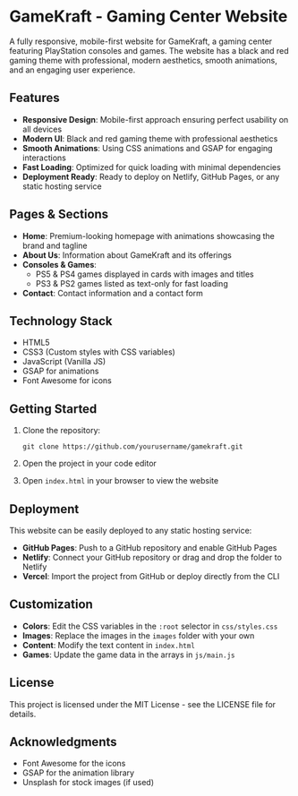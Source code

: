 # GameKraft - Gaming Center Website

A fully responsive, mobile-first website for GameKraft, a gaming center featuring PlayStation consoles and games. The website has a black and red gaming theme with professional, modern aesthetics, smooth animations, and an engaging user experience.

## Features

- **Responsive Design**: Mobile-first approach ensuring perfect usability on all devices
- **Modern UI**: Black and red gaming theme with professional aesthetics
- **Smooth Animations**: Using CSS animations and GSAP for engaging interactions
- **Fast Loading**: Optimized for quick loading with minimal dependencies
- **Deployment Ready**: Ready to deploy on Netlify, GitHub Pages, or any static hosting service

## Pages & Sections

- **Home**: Premium-looking homepage with animations showcasing the brand and tagline
- **About Us**: Information about GameKraft and its offerings
- **Consoles & Games**:
  - PS5 & PS4 games displayed in cards with images and titles
  - PS3 & PS2 games listed as text-only for fast loading
- **Contact**: Contact information and a contact form

## Technology Stack

- HTML5
- CSS3 (Custom styles with CSS variables)
- JavaScript (Vanilla JS)
- GSAP for animations
- Font Awesome for icons

## Getting Started

1. Clone the repository:
   ```
   git clone https://github.com/yourusername/gamekraft.git
   ```

2. Open the project in your code editor

3. Open `index.html` in your browser to view the website

## Deployment

This website can be easily deployed to any static hosting service:

- **GitHub Pages**: Push to a GitHub repository and enable GitHub Pages
- **Netlify**: Connect your GitHub repository or drag and drop the folder to Netlify
- **Vercel**: Import the project from GitHub or deploy directly from the CLI

## Customization

- **Colors**: Edit the CSS variables in the `:root` selector in `css/styles.css`
- **Images**: Replace the images in the `images` folder with your own
- **Content**: Modify the text content in `index.html`
- **Games**: Update the game data in the arrays in `js/main.js`

## License

This project is licensed under the MIT License - see the LICENSE file for details.

## Acknowledgments

- Font Awesome for the icons
- GSAP for the animation library
- Unsplash for stock images (if used) 